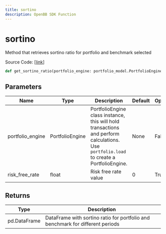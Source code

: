 ```yaml
---
title: sortino
description: OpenBB SDK Function
---
```


# sortino

Method that retrieves sortino ratio for portfolio and benchmark selected

Source Code: [[link](https://github.com/OpenBB-finance/OpenBBTerminal/tree/main/openbb_terminal/portfolio/portfolio_model.py#L1103)]

```python
def get_sortino_ratio(portfolio_engine: portfolio_model.PortfolioEngine, risk_free_rate: float = 0) -> pd.DataFrame
```
## Parameters

| Name | Type | Description | Default | Optional |
| ---- | ---- | ----------- | ------- | -------- |
| portfolio_engine | PortfolioEngine | PortfolioEngine class instance, this will hold transactions and perform calculations.<br/>Use `portfolio.load` to create a PortfolioEngine. | None | False |
| risk_free_rate | float | Risk free rate value | 0 | True |

## Returns

| Type | Description |
| ---- | ----------- |
| pd.DataFrame | DataFrame with sortino ratio for portfolio and benchmark for different periods |

